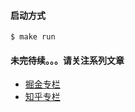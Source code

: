 #### 启动方式
```
$ make run
```

#### 未完待续。。。请关注系列文章

* [掘金专栏](https://juejin.im/post/5af40f86f265da0ba26703a0)
* [知乎专栏](https://zhuanlan.zhihu.com/p/36693092)
